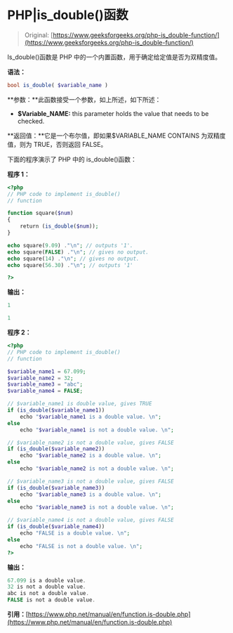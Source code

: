 # PHP|is_double()函数

> Original: [https://www.geeksforgeeks.org/php-is_double-function/](https://www.geeksforgeeks.org/php-is_double-function/)

Is_double()函数是 PHP 中的一个内置函数，用于确定给定值是否为双精度值。

**语法：**

```php
bool is_double( $variable_name )
```

**参数：**此函数接受一个参数，如上所述，如下所述：

*   **$Variable_NAME:** this parameter holds the value that needs to be checked.

**返回值：**它是一个布尔值，即如果$VARIABLE_NAME CONTAINS 为双精度值，则为 TRUE，否则返回 FALSE。

下面的程序演示了 PHP 中的 is_double()函数：

**程序 1：**

```php
<?php 
// PHP code to implement is_double() 
// function

function square($num) 
{ 
    return (is_double($num)); 
} 

echo square(9.09) ."\n"; // outputs '1'. 
echo square(FALSE) ."\n"; // gives no output. 
echo square(14) ."\n"; // gives no output. 
echo square(56.30) ."\n"; // outputs '1' 

?> 
```

**输出：**

```php
1

1

```

**程序 2：**

```php
<?php 
// PHP code to implement is_double()
// function

$variable_name1 = 67.099; 
$variable_name2 = 32; 
$variable_name3 = "abc"; 
$variable_name4 = FALSE; 

// $variable_name1 is double value, gives TRUE 
if (is_double($variable_name1)) 
    echo "$variable_name1 is a double value. \n"; 
else
    echo "$variable_name1 is not a double value. \n"; 

// $variable_name2 is not a double value, gives FALSE 
if (is_double($variable_name2)) 
    echo "$variable_name2 is a double value. \n"; 
else
    echo "$variable_name2 is not a double value. \n"; 

// $variable_name3 is not a double value, gives FALSE 
if (is_double($variable_name3)) 
    echo "$variable_name3 is a double value. \n"; 
else
    echo "$variable_name3 is not a double value. \n"; 

// $variable_name4 is not a double value, gives FALSE 
if (is_double($variable_name4)) 
    echo "FALSE is a double value. \n"; 
else
    echo "FALSE is not a double value. \n"; 
?> 
```

**输出：**

```php
67.099 is a double value. 
32 is not a double value. 
abc is not a double value. 
FALSE is not a double value.

```

**引用：**[https://www.php.net/manual/en/function.is-double.php](https://www.php.net/manual/en/function.is-double.php)